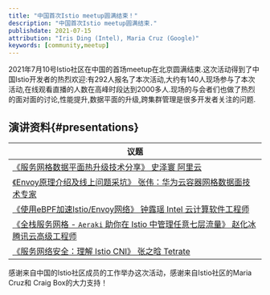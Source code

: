 ```yaml
---
title: "中国首次Istio meetup圆满结束！"
description: "中国首次Istio meetup圆满结束."
publishdate: 2021-07-15
attribution: "Iris Ding (Intel), Maria Cruz (Google)"
keywords: [community,meetup]
---
```

2021年7月10号Istio社区在中国的首场meetup在北京圆满结束.这次活动得到了中国Istio开发者的热烈欢迎:有292人报名了本次活动,大约有140人现场参与了本次活动,在线观看直播的人数在高峰时段达到2000多人.现场的与会者们也做了热烈的面对面的讨论,性能提升,数据平面的升级,跨集群管理是很多开发者关注的问题.

## 演讲资料{#presentations}

| 议题 |
| --- |
| [《服务网格数据平面热升级技术分享》  史泽寰 阿里云 ](./IstioMeetupChina-服务网格热升级技术分享.pdf)|
| [《Envoy原理介绍及线上问题采坑》    张伟：华为云容器网格数据面技术专家 ](./IstioMeetupChina-EnvoyPrincipleIntroductionAndOnlineProblemPit.pdf)|
| [《使用eBPF加速Istio/Envoy网络》  钟露瑶 Intel 云计算软件工程师 ](./IstioMeetupChina-AccelerateServiceMeshNetworkwithebpf.pdf) |
| [《全栈服务网格 - `Aeraki` 助你在 Istio 中管理任意七层流量》 赵化冰 腾讯云高级工程师 ](./IstioMeetupChina-Full-stackServicemesh-howAerakihelpsyoumanageanyLayer7trafficinIstio.pdf) |
| [《服务网络安全：理解 Istio CNI》 张之晗  Tetrate ](./IstioMeetupChina-服务网格安全-理解IstioCNI.pdf) |

感谢来自中国的Istio社区成员的工作举办这次活动，感谢来自Istio社区的Maria Cruz和 Craig Box的大力支持！

